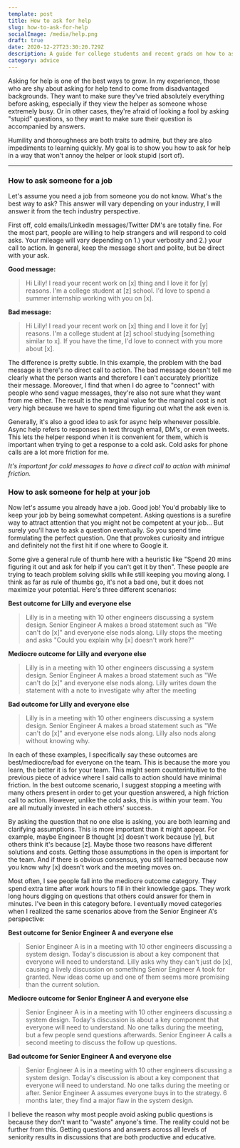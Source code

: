 ```yaml
---
template: post
title: How to ask for help
slug: how-to-ask-for-help
socialImage: /media/help.png
draft: true
date: 2020-12-27T23:30:20.729Z
description: A guide for college students and recent grads on how to ask for help
category: advice
---
```

Asking for help is one of the best ways to grow. In my experience, those who are shy about asking for help tend to come from disadvantaged backgrounds. They want to make sure they've tried absolutely everything before asking, especially if they view the helper as someone whose extremely busy. Or in other cases, they're afraid of looking a fool by asking "stupid" questions, so they want to make sure their question is accompanied by answers. 

Humility and thoroughness are both traits to admire, but they are also impediments to learning quickly. My goal is to show you how to ask for help in a way that won't annoy the helper or look stupid (sort of).

- - -

### How to ask someone for a job

Let's assume you need a job from someone you do not know. What's the best way to ask? This answer will vary depending on your industry, I will answer it from the tech industry perspective. 

First off, cold emails/LinkedIn messages/Twitter DM's are totally fine. For the most part, people are willing to help strangers and will respond to cold asks. Your mileage will vary depending on 1.) your verbosity and 2.) your call to action. In general, keep the message short and polite, but be direct with your ask. 

**Good message:**

> Hi Lilly! I read your recent work on \[x] thing and I love it for \[y] reasons. I'm a college student at \[z] school. I'd love to spend a summer internship working with you on \[x]. 

**Bad message:**

> Hi Lilly! I read your recent work on \[x] thing and I love it for \[y] reasons. I'm a college student at \[z] school studying \[something similar to x]. If you have the time, I'd love to connect with you more about \[x].

The difference is pretty subtle. In this example, the problem with the bad message is there's no direct call to action. The bad message doesn't tell me clearly what the person wants and therefore I can't accurately prioritize their message. Moreover, I find that when I do agree to "connect" with people who send vague messages, they're also not sure what they want from me either. The result is the marginal value for the marginal cost is not very high because we have to spend time figuring out what the ask even is. 

Generally, it's also a good idea to ask for async help whenever possible. Async help refers to responses in text through email, DM's, or even tweets. This lets the helper respond when it is convenient for them, which is important when trying to get a response to a cold ask. Cold asks for phone calls are a lot more friction for me. 

*It's important for cold messages to have a direct call to action with minimal friction.*



### How to ask someone for help at your job

Now let's assume you already have a job. Good job! You'd probably like to keep your job by being somewhat competent. Asking questions is a surefire way to attract attention that you might not be competent at your job... But surely you'll have to ask a question eventually. So you spend time formulating the perfect question. One that provokes curiosity and intrigue and definitely not the first hit if one where to Google it. 

Some give a general rule of thumb here with a heuristic like "Spend 20 mins figuring it out and ask for help if you can't get it by then". These people are trying to teach problem solving skills while still keeping you moving along. I think as far as rule of thumbs go, it's not a bad one, but it does not maximize your potential. Here's three different scenarios:

**Best outcome for Lilly and everyone else**
>Lilly is in a meeting with 10 other engineers discussing a system design. Senior Engineer A makes a broad statement such as "We can't do [x]" and everyone else nods along. Lilly stops the meeting and asks "Could you explain why [x] doesn't work here?"

**Mediocre outcome for Lilly and everyone else**
>Lilly is in a meeting with 10 other engineers discussing a system design. Senior Engineer A makes a broad statement such as "We can't do [x]" and everyone else nods along. Lilly writes down the statement with a note to investigate why after the meeting

**Bad outcome for Lilly and everyone else**
>Lilly is in a meeting with 10 other engineers discussing a system design. Senior Engineer A makes a broad statement such as "We can't do [x]" and everyone else nods along. Lilly also nods along without knowing why. 

In each of these examples, I specifically say these outcomes are best/mediocre/bad for everyone on the team. This is because the more you learn, the better it is for your team. This might seem counterintuitive to the previous piece of advice where I said calls to action should have minimal friction. In the best outcome scenario, I suggest stopping a meeting with many others present in order to get your question answered, a high friction call to action. However, unlike the cold asks, this is within your team. You are all mutually invested in each others' success. 

By asking the question that no one else is asking, you are both learning and clarifying assumptions. This is more important than it might appear. For example, maybe Engineer B thought [x] doesn't work because [y], but others think it's because [z]. Maybe those two reasons have different solutions and costs. Getting those assumptions in the open is important for the team. And if there is obvious consensus, you still learned because now you know why [x] doesn't work and the meeting moves on.

Most often, I see people fall into the mediocre outcome category. They spend extra time after work hours to fill in their knowledge gaps. They work long hours digging on questions that others could answer for them in minutes. I've been in this category before. I eventually moved categories when I realized the same scenarios above from the Senior Engineer A's perspective:

**Best outcome for Senior Engineer A and everyone else**
>Senior Engineer A is in a meeting with 10 other engineers discussing a system design. Today's discussion is about a key component that everyone will need to understand. Lilly asks why they can't just do [x], causing a lively discussion on something Senior Engineer A took for granted. New ideas come up and one of them seems more promising than the current solution. 

**Mediocre outcome for Senior Engineer A and everyone else**
>Senior Engineer A is in a meeting with 10 other engineers discussing a system design. Today's discussion is about a key component that everyone will need to understand. No one talks during the meeting, but a few people send questions afterwards. Senior Engineer A calls a second meeting to discuss the follow up questions.

**Bad outcome for Senior Engineer A and everyone else**
>Senior Engineer A is in a meeting with 10 other engineers discussing a system design. Today's discussion is about a key component that everyone will need to understand. No one talks during the meeting or after. Senior Engineer A assumes everyone buys in to the strategy. 6 months later, they find a major flaw in the system design. 

I believe the reason why most people avoid asking public questions is because they don't want to "waste" anyone's time. The reality could not be further from this. Getting questions and answers across all levels of seniority results in discussions that are both productive and educative. 